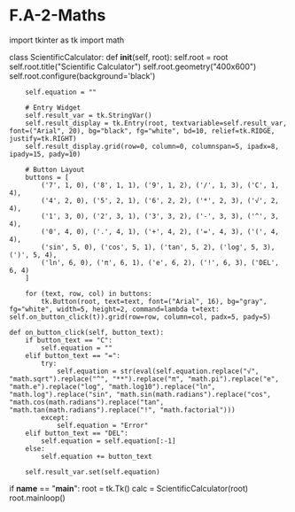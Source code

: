 # F.A-2-Maths
import tkinter as tk
import math

class ScientificCalculator:
    def __init__(self, root):
        self.root = root
        self.root.title("Scientific Calculator")
        self.root.geometry("400x600")
        self.root.configure(background='black')
        
        self.equation = ""
        
        # Entry Widget
        self.result_var = tk.StringVar()
        self.result_display = tk.Entry(root, textvariable=self.result_var, font=("Arial", 20), bg="black", fg="white", bd=10, relief=tk.RIDGE, justify=tk.RIGHT)
        self.result_display.grid(row=0, column=0, columnspan=5, ipadx=8, ipady=15, pady=10)
        
        # Button Layout
        buttons = [
            ('7', 1, 0), ('8', 1, 1), ('9', 1, 2), ('/', 1, 3), ('C', 1, 4),
            ('4', 2, 0), ('5', 2, 1), ('6', 2, 2), ('*', 2, 3), ('√', 2, 4),
            ('1', 3, 0), ('2', 3, 1), ('3', 3, 2), ('-', 3, 3), ('^', 3, 4),
            ('0', 4, 0), ('.', 4, 1), ('+', 4, 2), ('=', 4, 3), ('(', 4, 4),
            ('sin', 5, 0), ('cos', 5, 1), ('tan', 5, 2), ('log', 5, 3), (')', 5, 4),
            ('ln', 6, 0), ('π', 6, 1), ('e', 6, 2), ('!', 6, 3), ('DEL', 6, 4)
        ]
        
        for (text, row, col) in buttons:
            tk.Button(root, text=text, font=("Arial", 16), bg="gray", fg="white", width=5, height=2, command=lambda t=text: self.on_button_click(t)).grid(row=row, column=col, padx=5, pady=5)
        
    def on_button_click(self, button_text):
        if button_text == "C":
            self.equation = ""
        elif button_text == "=":
            try:
                self.equation = str(eval(self.equation.replace("√", "math.sqrt").replace("^", "**").replace("π", "math.pi").replace("e", "math.e").replace("log", "math.log10").replace("ln", "math.log").replace("sin", "math.sin(math.radians").replace("cos", "math.cos(math.radians").replace("tan", "math.tan(math.radians").replace("!", "math.factorial")))
            except:
                self.equation = "Error"
        elif button_text == "DEL":
            self.equation = self.equation[:-1]
        else:
            self.equation += button_text
        
        self.result_var.set(self.equation)

if __name__ == "__main__":
    root = tk.Tk()
    calc = ScientificCalculator(root)
    root.mainloop()
